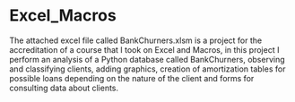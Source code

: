 # Excel_Macros
The attached excel file called BankChurners.xlsm is a project for the accreditation of a course that I took on Excel and Macros, in this project I perform an analysis of a Python database called BankChurners, observing and classifying clients, adding graphics, creation of amortization tables for possible loans depending on the nature of the client and forms for consulting data about clients.
